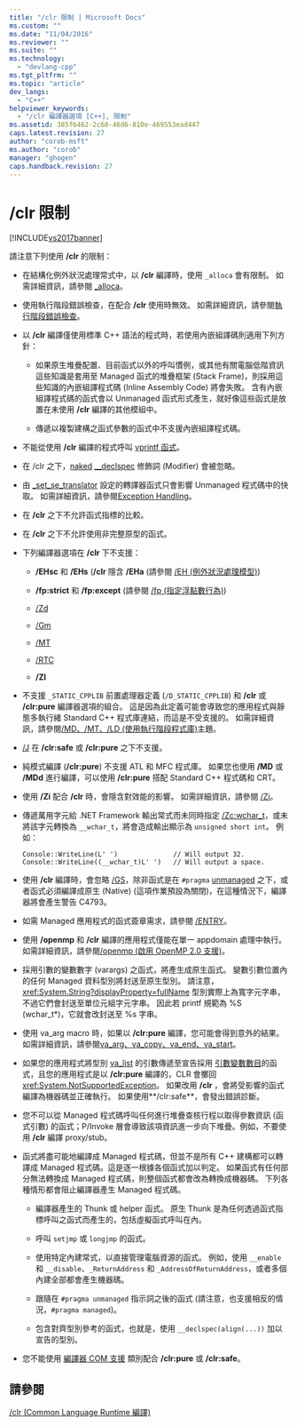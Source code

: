 ```yaml
---
title: "/clr 限制 | Microsoft Docs"
ms.custom: ""
ms.date: "11/04/2016"
ms.reviewer: ""
ms.suite: ""
ms.technology: 
  - "devlang-cpp"
ms.tgt_pltfrm: ""
ms.topic: "article"
dev_langs: 
  - "C++"
helpviewer_keywords: 
  - "/clr 編譯器選項 [C++], 限制"
ms.assetid: 385f6462-2c68-46d6-810e-469553ead447
caps.latest.revision: 27
author: "corob-msft"
ms.author: "corob"
manager: "ghogen"
caps.handback.revision: 27
---
```

# /clr 限制
[!INCLUDE[vs2017banner](../../assembler/inline/includes/vs2017banner.md)]

請注意下列使用 **\/clr** 的限制：  
  
-   在結構化例外狀況處理常式中，以 **\/clr** 編譯時，使用 `_alloca` 會有限制。  如需詳細資訊，請參閱 [\_alloca](../../c-runtime-library/reference/alloca.md)。  
  
-   使用執行階段錯誤檢查，在配合 **\/clr** 使用時無效。  如需詳細資訊，請參閱[執行階段錯誤檢查](../Topic/How%20to:%20Use%20Native%20Run-Time%20Checks.md)。  
  
-   以 **\/clr** 編譯僅使用標準 C\+\+ 語法的程式時，若使用內嵌組譯碼則適用下列方針：  
  
    -   如果原生堆疊配置、目前函式以外的呼叫慣例，或其他有關電腦低階資訊這些知識是套用至 Managed 函式的堆疊框架 \(Stack Frame\)，則採用這些知識的內嵌組譯程式碼 \(Inline Assembly Code\) 將會失敗。  含有內嵌組譯程式碼的函式會以 Unmanaged 函式形式產生，就好像這些函式是放置在未使用 **\/clr** 編譯的其他模組中。  
  
    -   傳遞以複製建構之函式參數的函式中不支援內嵌組譯程式碼。  
  
-   不能從使用 **\/clr** 編譯的程式呼叫 [vprintf 函式](../../c-runtime-library/vprintf-functions.md)。  
  
-   在 \/clr 之下，[naked](../../cpp/naked-cpp.md) [\_\_declspec](../../cpp/declspec.md) 修飾詞 \(Modifier\) 會被忽略。  
  
-   由 [\_set\_se\_translator](../../c-runtime-library/reference/set-se-translator.md) 設定的轉譯器函式只會影響 Unmanaged 程式碼中的快取。  如需詳細資訊，請參閱[Exception Handling](../../windows/exception-handling-cpp-component-extensions.md)。  
  
-   在 **\/clr** 之下不允許函式指標的比較。  
  
-   在 **\/clr** 之下不允許使用非完整原型的函式。  
  
-   下列編譯器選項在 **\/clr** 下不支援：  
  
    -   **\/EHsc** 和 **\/EHs** \(**\/clr** 隱含 **\/EHa** \(請參閱 [\/EH \(例外狀況處理模型\)](../../build/reference/eh-exception-handling-model.md)\)  
  
    -   **\/fp:strict** 和 **\/fp:except** \(請參閱 [\/fp \(指定浮點數行為\)](../../build/reference/fp-specify-floating-point-behavior.md)\)  
  
    -   [\/Zd](../../build/reference/z7-zi-zi-debug-information-format.md)  
  
    -   [\/Gm](../../build/reference/gm-enable-minimal-rebuild.md)  
  
    -   [\/MT](../../build/reference/md-mt-ld-use-run-time-library.md)  
  
    -   [\/RTC](../../build/reference/rtc-run-time-error-checks.md)  
  
    -   **\/ZI**  
  
-   不支援 `_STATIC_CPPLIB` 前置處理器定義 \(`/D_STATIC_CPPLIB`\) 和 **\/clr** 或 **\/clr:pure** 編譯器選項的組合。  這是因為此定義可能會導致您的應用程式與靜態多執行緒 Standard C\+\+ 程式庫連結，而這是不受支援的。  如需詳細資訊，請參閱[\/MD、\/MT、\/LD \(使用執行階段程式庫\)](../../build/reference/md-mt-ld-use-run-time-library.md)主題。  
  
-   [\/J](../../build/reference/j-default-char-type-is-unsigned.md) 在 **\/clr:safe** 或 **\/clr:pure** 之下不支援。  
  
-   純模式編譯 \(**\/clr:pure**\) 不支援 ATL 和 MFC 程式庫。  如果您也使用 **\/MD** 或 **\/MDd** 進行編譯，可以使用 **\/clr:pure** 搭配 Standard C\+\+ 程式碼和 CRT。  
  
-   使用 **\/Zi** 配合 **\/clr** 時，會隱含對效能的影響。  如需詳細資訊，請參閱 [\/Zi](../../build/reference/z7-zi-zi-debug-information-format.md)。  
  
-   傳遞萬用字元給 .NET Framework 輸出常式而未同時指定 [\/Zc:wchar\_t](../../build/reference/zc-wchar-t-wchar-t-is-native-type.md)，或未將該字元轉換為 `__wchar_t`，將會造成輸出顯示為 `unsigned short int`。  例如：  
  
    ```  
    Console::WriteLine(L' ')              // Will output 32.  
    Console::WriteLine((__wchar_t)L' ')   // Will output a space.  
    ```  
  
-   使用 **\/clr** 編譯時，會忽略 [\/GS](../../build/reference/gs-buffer-security-check.md)，除非函式是在 `#pragma` [unmanaged](../../preprocessor/managed-unmanaged.md) 之下，或者函式必須編譯成原生 \(Native\) \(這項作業預設為關閉\)，在這種情況下，編譯器將會產生警告 C4793。  
  
-   如需 Managed 應用程式的函式簽章需求，請參閱 [\/ENTRY](../../build/reference/entry-entry-point-symbol.md)。  
  
-   使用 **\/openmp** 和 **\/clr** 編譯的應用程式僅能在單一 appdomain 處理中執行。如需詳細資訊，請參閱[\/openmp \(啟用 OpenMP 2.0 支援\)](../../build/reference/openmp-enable-openmp-2-0-support.md)。  
  
-   採用引數的變數數字 \(varargs\) 之函式，將產生成原生函式。  變數引數位置內的任何 Managed 資料型別將封送至原生型別。  請注意，<xref:System.String?displayProperty=fullName> 型別實際上為寬字元字串，不過它們會封送至單位元組字元字串。  因此若 printf 規範為 %S \(wchar\_t\*\)，它就會改封送至 %s 字串。  
  
-   使用 va\_arg macro 時，如果以 **\/clr:pure** 編譯，您可能會得到意外的結果。如需詳細資訊，請參閱[va\_arg、va\_copy、va\_end、va\_start](../../c-runtime-library/reference/va-arg-va-copy-va-end-va-start.md)。  
  
-   如果您的應用程式將型別 [va\_list](../../c-runtime-library/reference/va-arg-va-copy-va-end-va-start.md) 的引數傳遞至宣告採用 [引數變數數目](../../misc/variable-argument-lists.md)的函式，且您的應用程式是以 **\/clr:pure** 編譯的，CLR 會擲回<xref:System.NotSupportedException>。  如果改用 **\/clr** ，會將受影響的函式編譯為機器碼並正確執行。  如果使用**\/clr:safe**，會發出錯誤診斷。  
  
-   您不可以從 Managed 程式碼呼叫任何進行堆疊查核行程以取得參數資訊 \(函式引數\) 的函式；P\/Invoke 層會導致該項資訊進一步向下堆疊。例如，不要使用 **\/clr** 編譯 proxy\/stub。  
  
-   函式將盡可能地編譯成 Managed 程式碼，但並不是所有 C\+\+ 建構都可以轉譯成 Managed 程式碼。這是逐一根據各個函式加以判定。  如果函式有任何部分無法轉換成 Managed 程式碼，則整個函式都會改為轉換成機器碼。  下列各種情形都會阻止編譯器產生 Managed 程式碼。  
  
    -   編譯器產生的 Thunk 或 helper 函式。  原生 Thunk 是為任何透過函式指標呼叫之函式而產生的，包括虛擬函式呼叫在內。  
  
    -   呼叫 `setjmp` 或 `longjmp` 的函式。  
  
    -   使用特定內建常式，以直接管理電腦資源的函式。  例如，使用 `__enable` 和 `__disable`、`_ReturnAddress` 和 `_AddressOfReturnAddress`，或者多個內建全部都會產生機器碼。  
  
    -   跟隨在 `#pragma unmanaged` 指示詞之後的函式 \(請注意，也支援相反的情況，`#pragma managed`\)。  
  
    -   包含對齊型別參考的函式，也就是，使用 `__declspec(align(...))` 加以宣告的型別。  
  
-   您不能使用 [編譯器 COM 支援](../../cpp/compiler-com-support.md) 類別配合 **\/clr:pure** 或 **\/clr:safe**。  
  
## 請參閱  
 [\/clr \(Common Language Runtime 編譯\)](../../build/reference/clr-common-language-runtime-compilation.md)